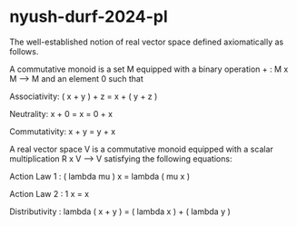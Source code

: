 # nyush-durf-2024-pl

The well-established notion of real vector space defined axiomatically as follows.

A commutative monoid is a set M equipped with a binary operation + : M x M --> M and an element 0 such that

Associativity: ( x + y ) + z = x + ( y + z )

Neutrality: x + 0 = x = 0 + x

Commutativity: x + y = y + x

A real vector space V is a commutative monoid equipped with a scalar multiplication R x V --> V 
satisfying the following equations:

Action Law 1 : ( lambda mu ) x = lambda ( mu x )

Action Law 2 : 1 x = x

Distributivity : lambda ( x + y ) = ( lambda x ) + ( lambda y )




